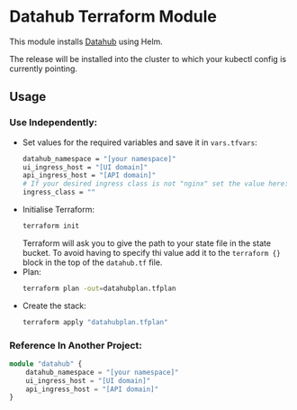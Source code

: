 # Datahub Terraform Module

This module installs [Datahub](https://datahubproject.io) using Helm.

The release will be installed into the cluster to which your kubectl config is currently pointing.

## Usage

### Use Independently:
- Set values for the required variables and save it in `vars.tfvars`:
    ```bash
    datahub_namespace = "[your namespace]"
    ui_ingress_host = "[UI domain]"
    api_ingress_host = "[API domain]"
    # If your desired ingress class is not "nginx" set the value here:
    ingress_class = ""
    ```
- Initialise Terraform:
    ```bash
    terraform init
    ```
    Terraform will ask you to give the path to your state file in the state bucket. To avoid having to specify thi value add it to the `terraform {}` block in the top of the `datahub.tf` file.
- Plan:
    ```bash
    terraform plan -out=datahubplan.tfplan
    ```
- Create the stack:
    ```bash
    terraform apply "datahubplan.tfplan"
    ```
### Reference In Another Project:

```terraform
module "datahub" {
    datahub_namespace = "[your namespace]"
    ui_ingress_host = "[UI domain]"
    api_ingress_host = "[API domain]"
}
```
